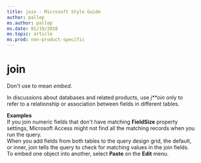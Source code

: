 ```yaml
---
title: join - Microsoft Style Guide
author: pallep
ms.author: pallep
ms.date: 01/19/2018
ms.topic: article
ms.prod: non-product-specific
---
```


# join

Don't use to mean *embed*. 

In discussions about databases and related products, use *j**oin* only to refer to a relationship or association between fields in different tables.

**Examples**  
If you join numeric fields that don't have matching **FieldSize**  property settings, Microsoft Access might not find all the matching records when you run the query.   
When
you add fields from both tables to the query design grid, the
default, or inner, join tells the query to check for matching values in
the join fields.  
To embed one object into another, select **Paste** on the **Edit** menu.
